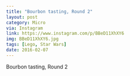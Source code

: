 ```yaml
---
title: "Bourbon tasting, Round 2"
layout: post
category: Micro
via: Instagram
link: https://www.instagram.com/p/BBeD11XhXY6
img: BBeD11XhXY6.jpg
tags: [Lego, Star Wars]
date: 2016-02-07
---
```

Bourbon tasting, Round 2
